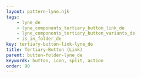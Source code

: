 ```yaml
---
layout: pattern-lyne.njk
tags: 
    - lyne_de
    - lyne_components_tertiary_button_link_de
    - lyne_components_tertiary_button_variants_de
    - is_in_folder_de
key: tertiary-button-link-lyne_de
title: Tertiary-Button (Link)
parent: button-folder-lyne_de
keywords: button, icon, split, action
order: 90
---
```

